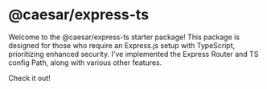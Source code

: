 # @caesar/express-ts

Welcome to the @caesar/express-ts starter package! This package is designed for those who require an Express.js setup with TypeScript, prioritizing enhanced security. I've implemented the Express Router and TS config Path, along with various other features.

Check it out!
